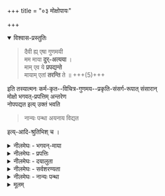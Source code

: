 +++
title = "०३ मोक्षोपायः"

+++

<details open><summary>विश्वास-प्रस्तुतिः</summary>

> दैवी ह्य् एषा गुणमयी  
> मम माया **दुर्-अत्यया** ।  
> माम् एव ये **प्रपद्यन्ते**  
> मायाम् एतां **तरन्ति** ते ॥ +++(5)+++

इति तस्यात्मनः कर्म-कृत--विचित्र-गुणमय--प्रकृति-संसर्ग-रूपात् संसारान्  
मोक्षो भगवत्-प्रपत्तिम् अन्तरेण  
नोपपद्यत इत्य् उक्तं भवति  

> नान्यः पन्था अयनाय विद्यत 

इत्य्-आदि-श्रुतिभिश् च ।
</details>

<details><summary>नीलमेघः - भगवन्-माया</summary>

[[१६८]]  
  
श्रीभगवच्छरणागति के विना जीव को मोक्ष नहीं मिल सकता है,  
यह अर्थ निम्नलिखित गीतावचन से प्रमाणित होता है ।  

वह वचन यह है कि-  

दैवी ह्यपा गुणमयी मम माया दुरत्यया ।  
मामेव ये प्रपद्यन्ते मायामेतां तरन्ति ते ॥  

अर्थात् श्रीभगवान् देव है  
क्योंकि वे लीला में प्रवृत्त हैं ।  
श्रीभगवान् ने इस माया को फैलाया है इसलिये यह माया दैवी कहलाती है । श्रीभगवान् कहते हैं कि यह दैवी माया गुणमयी है,  
सत्त्व, रज और तमोगुण से पूर्ण है,  
यह प्रकृति है,  
यह विचित्र कार्य करने वाली है,  
इसलिये माया कहलाती है ।  

इस माया का अतिक्रमण करना  
और इसके पंजे से छूटना  
बहुत कठिन है ।  
सभी बद्ध जीवों को  
इसमें फँसे रहना पड़ता है ।  
यह माया श्रीभगवान् के स्वरूप को  
छिपा देती है  
तथा अपने विषय में भोग्यता बुद्धि को उत्पन्न करती है  
इसलिये सभी जीव  
श्रीभगवान को भूलकर  
इस प्रकृतिरूपी माया को  
परमभोग्य मानकर  
इसमें फँसे रहते हैं  
इससे छूटने की इच्छा  
किसी को भी नहीं होती।  

</details>

<details><summary>नीलमेघः - प्रपत्तिः</summary>

इस माया से छूटने  
का क्या उपाय है ?  
श्रीभगवान् उत्तरार्ध में कहते हैं कि  
मेरे शरण में जो आते हैं  
वे इस माया को पार करते हैं ।  

जिन श्रीभगवान् की आज्ञा के कारण  
यह भयंकर मायाबन्धन  
कष्ट दे रहा है  
उनके द्वारा ही यह माया  
हटाई जा सकती है,  
दूसरे किसी के द्वारा नहीं ।  
श्रीभगवान् सत्यसंकल्प हैं,  
उनका बन्धहेतु संकल्प ही सत्य नहीं होता  
किन्तु मोक्षहेतु संकल्प भी सत्य होता है ।+++(4)+++  
उनके शरण में जाने पर  
वे मुक्त करने के लिये  
संकल्प करेंगे,  
वह भी अवश्य फलित होगा ।  

अतः उनके शरण में जाने से  
कल्याण ही कल्याण है ।  

</details>


<details><summary>नीलमेघः - दयालुता</summary>

यह शंका किसी को भी नहीं करनी चाहिये कि 
शक्त होने पर भी यदि श्रीभगवान् निर्दय होंगे  
तो उनके शरण में जाने से क्या लाभ होगा ?+++(4)+++  
श्रीभगवान् निर्दय नहीं हैं  
वे परमदयालु है ।  
</details>

<details><summary>नीलमेघः - सर्वशरण्यता</summary>

यह शंका भी न करनी चाहिये कि  
श्रीभगवान् दयालु होने पर भी  
लौकिक दयालु पुरुषों की तरह  
यदि इस व्याख्या को  
कि शरण में आये हुये गुणसम्पन्न जीवों को ही अपनाया जाय,  
दुष्ट जीवों को न अपनाया जाय  
पसन्द करते होंगे  
तो हम सरीखे अपराधी दुष्ट जीवों को  
कल्याण कैसा होगा ?  

यह शंका भी बेकार है  
क्योंकि श्रीभगवान् गुणदोषरूपी विशेषों पर ध्यान न देकर  
सभी शरणागतों को अपनाने वाले हैं,  
उन्होंने काक, वानर, विभीषण और द्रौपदी इत्यादि  
सभी शरणागतों को अपनाया है ।  
उन्होंने श्रीसुग्रीव महाराज से  
श्रीरामावतार में  
यहाँ तक कहा कि 

> “विभीषणो वा सुग्रीव  
> यदि वा रावणः स्वयम्” +++(5)+++

अर्थात् 

> हे श्रीसुग्रीव जी ! शरणागत व्यक्ति चाहे विभीषण हो,  
> अथवा स्वयं रावण ही हो,  
> उसको अवश्य मेरे पास लाओ। 

रावण तक को अपनाने के लिये  
जब श्रीभगवान् उत्कण्ठित हो रहे हैं,  
तब यह शंकाकि हमको अपनायेंगे या नहीं कैसे उठ सकती है  
वे अवश्य अपनाने वाले हैं,  
उनके शरण में जाना चाहिये ।  

इस वचन से सिद्ध होता [[१६६]] है  
श्रीभगवान् के शरण में जाने पर ही  
जीवों को मोक्ष प्राप्त होगा, अन्यथा नहीं ।  
</details>

<details><summary>नीलमेघः - नान्यः पन्था</summary>

उपनिषद् कहती है कि  
“नान्यः पन्था अयनाय विद्यते"  
अर्थात्  

ब्रह्मप्राप्ति के लिये  
ब्रह्मज्ञान के सिवाय दूसरा कोई उपाय नहीं है ।  
यहाँ ब्रह्मज्ञान शब्द से  
उपासन और शरणागति दोनों विवक्षित हैं ।  

उपासकों को भी  
अंगरूप से श्रीभगवच्छरणागति आवश्यक है ।  
इस वचन से भी यह सिद्ध होता है कि  
श्रीभगवच्छरणागति के विना  
मोक्ष नहीं प्राप्त होता ।  

</details>


<details><summary>मूलम्</summary>

दैवी ह्य् एषा गुणमयी मम माया दुरत्यया । माम् एव ये प्रपद्यन्ते मायाम् एतां तरन्ति ते ॥ इति तस्यात्मनः कर्मकृतविचित्रगुणमयप्रकृतिसंसर्गरूपात् संसारान् मोक्षो भगवत्प्रपत्तिम् अन्तरेण नोपपद्यत इत्युक्तं भवति  
नान्यः पन्था अयनाय विद्यत इत्यादिश्रुतिभिश् च ।
</details>
